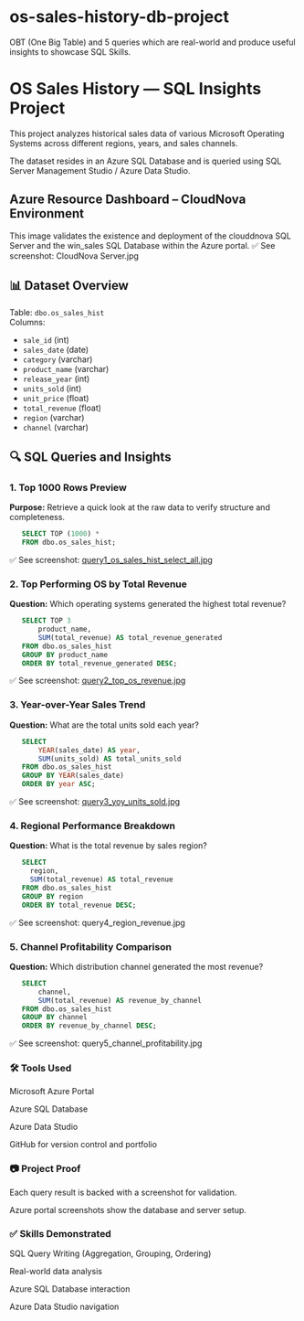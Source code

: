 # os-sales-history-db-project
OBT (One Big Table) and 5 queries which are real-world and produce useful insights to showcase SQL Skills.

# OS Sales History — SQL Insights Project

This project analyzes historical sales data of various Microsoft Operating Systems across different regions, years, and sales channels. 

The dataset resides in an Azure SQL Database and is queried using SQL Server Management Studio / Azure Data Studio.

## Azure Resource Dashboard – CloudNova Environment

This image validates the existence and deployment of the clouddnova SQL Server and the win_sales SQL Database within the Azure portal.
✅ See screenshot: CloudNova Server.jpg


## 📊 Dataset Overview

Table: `dbo.os_sales_hist`  
Columns:
- `sale_id` (int)
- `sales_date` (date)
- `category` (varchar)
- `product_name` (varchar)
- `release_year` (int)
- `units_sold` (int)
- `unit_price` (float)
- `total_revenue` (float)
- `region` (varchar)
- `channel` (varchar)


## 🔍 SQL Queries and Insights

### 1. Top 1000 Rows Preview
**Purpose:** Retrieve a quick look at the raw data to verify structure and completeness.
```sql
   SELECT TOP (1000) *
   FROM dbo.os_sales_hist;
```
✅ See screenshot: [query1_os_sales_hist_select_all.jpg](https://raw.githubusercontent.com/jose3vazquez/OS-Sales-History-DB-Project/main/IMAGES/query1_os_sales_hist_select_all.jpg)

### 2. Top Performing OS by Total Revenue
**Question:** Which operating systems generated the highest total revenue?
 ```sql
    SELECT TOP 3 
        product_name, 
        SUM(total_revenue) AS total_revenue_generated
    FROM dbo.os_sales_hist
    GROUP BY product_name
    ORDER BY total_revenue_generated DESC;
```

✅ See screenshot: [query2_top_os_revenue.jpg](https://raw.githubusercontent.com/jose3vazquez/OS-Sales-History-DB-Project/main/IMAGES/query2_top_os_revenue.jpg)

### 3. Year-over-Year Sales Trend
**Question:** What are the total units sold each year?
```sql
   SELECT 
       YEAR(sales_date) AS year,
       SUM(units_sold) AS total_units_sold
   FROM dbo.os_sales_hist
   GROUP BY YEAR(sales_date)
   ORDER BY year ASC;
```
✅ See screenshot: [query3_yoy_units_sold.jpg](https://raw.githubusercontent.com/jose3vazquez/OS-Sales-History-DB-Project/main/IMAGES/query3_yoy_units_sold.jpg)

### 4. Regional Performance Breakdown
**Question:** What is the total revenue by sales region?
```sql
   SELECT 
     region,
     SUM(total_revenue) AS total_revenue
   FROM dbo.os_sales_hist
   GROUP BY region
   ORDER BY total_revenue DESC;
```
✅ See screenshot: query4_region_revenue.jpg

### 5. Channel Profitability Comparison
**Question:** Which distribution channel generated the most revenue?
```sql
   SELECT 
       channel,
       SUM(total_revenue) AS revenue_by_channel
   FROM dbo.os_sales_hist
   GROUP BY channel
   ORDER BY revenue_by_channel DESC;
   ```
✅ See screenshot: query5_channel_profitability.jpg


### 🛠️ Tools Used

Microsoft Azure Portal

Azure SQL Database

Azure Data Studio

GitHub for version control and portfolio

### 📷 Project Proof

Each query result is backed with a screenshot for validation.

Azure portal screenshots show the database and server setup.

### ✅ Skills Demonstrated

SQL Query Writing (Aggregation, Grouping, Ordering)

Real-world data analysis

Azure SQL Database interaction

Azure Data Studio navigation



